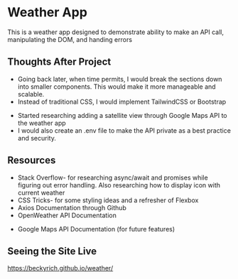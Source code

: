 # Weather App

This is a weather app designed to demonstrate ability to make an API call, manipulating the DOM, and handing errors

## Thoughts After Project

- Going back later, when time permits, I would break the sections down into smaller components. This would make it more manageable and scalable.
- Instead of traditional CSS, I would implement TailwindCSS or Bootstrap

* Started researching adding a satellite view through Google Maps API to the weather app
* I would also create an .env file to make the API private as a best practice and security.

## Resources

- Stack Overflow- for researching async/await and promises while figuring out error handling. Also researching how to display icon with current weather
- CSS Tricks- for some styling ideas and a refresher of Flexbox
- Axios Documentation through Github
- OpenWeather API Documentation

* Google Maps API Documentation (for future features)

## Seeing the Site Live

https://beckyrich.github.io/weather/
